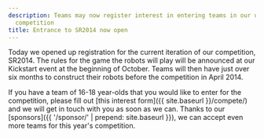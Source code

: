 ```yaml
---
description: Teams may now register interest in entering teams in our upcoming SR2014
  competition
title: Entrance to SR2014 now open
---
```

Today we opened up registration for the current iteration of our competition, SR2014.
The rules for the game the robots will play will be announced at our Kickstart event at the beginning of October.
Teams will then have just over six months to construct their robots before the competition in April 2014.

If you have a team of 16-18 year-olds that you would like to enter for the competition,
 please fill out [this interest form]({{ site.baseurl }}/compete/) and we will get in touch with you as soon as we can.
Thanks to our [sponsors]({{ '/sponsor/' | prepend: site.baseurl }}), we can accept even more teams for this year's competition.

